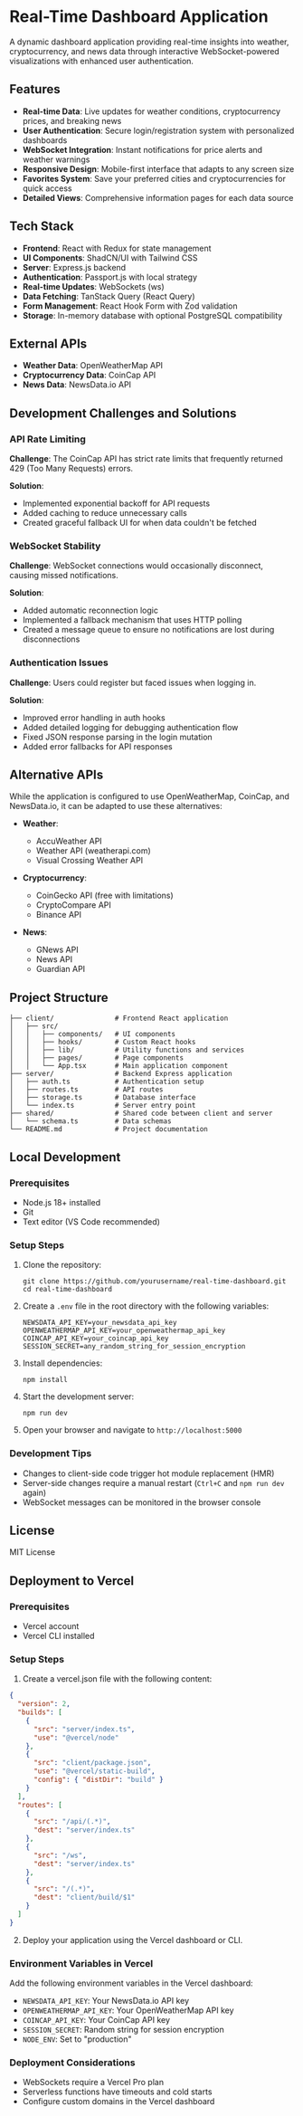 # Real-Time Dashboard Application

A dynamic dashboard application providing real-time insights into weather, cryptocurrency, and news data through interactive WebSocket-powered visualizations with enhanced user authentication.

## Features

- **Real-time Data**: Live updates for weather conditions, cryptocurrency prices, and breaking news
- **User Authentication**: Secure login/registration system with personalized dashboards
- **WebSocket Integration**: Instant notifications for price alerts and weather warnings
- **Responsive Design**: Mobile-first interface that adapts to any screen size
- **Favorites System**: Save your preferred cities and cryptocurrencies for quick access
- **Detailed Views**: Comprehensive information pages for each data source

## Tech Stack

- **Frontend**: React with Redux for state management
- **UI Components**: ShadCN/UI with Tailwind CSS
- **Server**: Express.js backend
- **Authentication**: Passport.js with local strategy
- **Real-time Updates**: WebSockets (ws)
- **Data Fetching**: TanStack Query (React Query)
- **Form Management**: React Hook Form with Zod validation
- **Storage**: In-memory database with optional PostgreSQL compatibility

## External APIs

- **Weather Data**: OpenWeatherMap API
- **Cryptocurrency Data**: CoinCap API
- **News Data**: NewsData.io API

## Development Challenges and Solutions

### API Rate Limiting

**Challenge**: The CoinCap API has strict rate limits that frequently returned 429 (Too Many Requests) errors.

**Solution**:
- Implemented exponential backoff for API requests
- Added caching to reduce unnecessary calls
- Created graceful fallback UI for when data couldn't be fetched

### WebSocket Stability

**Challenge**: WebSocket connections would occasionally disconnect, causing missed notifications.

**Solution**:
- Added automatic reconnection logic
- Implemented a fallback mechanism that uses HTTP polling
- Created a message queue to ensure no notifications are lost during disconnections

### Authentication Issues

**Challenge**: Users could register but faced issues when logging in.

**Solution**:
- Improved error handling in auth hooks
- Added detailed logging for debugging authentication flow
- Fixed JSON response parsing in the login mutation
- Added error fallbacks for API responses

## Alternative APIs

While the application is configured to use OpenWeatherMap, CoinCap, and NewsData.io, it can be adapted to use these alternatives:

- **Weather**:
  - AccuWeather API
  - Weather API (weatherapi.com)
  - Visual Crossing Weather API

- **Cryptocurrency**:
  - CoinGecko API (free with limitations)
  - CryptoCompare API
  - Binance API

- **News**:
  - GNews API
  - News API
  - Guardian API

## Project Structure

```
├── client/               # Frontend React application
│   ├── src/
│   │   ├── components/   # UI components
│   │   ├── hooks/        # Custom React hooks
│   │   ├── lib/          # Utility functions and services
│   │   ├── pages/        # Page components
│   │   └── App.tsx       # Main application component
├── server/               # Backend Express application
│   ├── auth.ts           # Authentication setup
│   ├── routes.ts         # API routes
│   ├── storage.ts        # Database interface
│   └── index.ts          # Server entry point
├── shared/               # Shared code between client and server
│   └── schema.ts         # Data schemas
└── README.md             # Project documentation
```

## Local Development

### Prerequisites

- Node.js 18+ installed
- Git
- Text editor (VS Code recommended)

### Setup Steps

1. Clone the repository:
   ```
   git clone https://github.com/yourusername/real-time-dashboard.git
   cd real-time-dashboard
   ```

2. Create a `.env` file in the root directory with the following variables:
   ```
   NEWSDATA_API_KEY=your_newsdata_api_key
   OPENWEATHERMAP_API_KEY=your_openweathermap_api_key
   COINCAP_API_KEY=your_coincap_api_key
   SESSION_SECRET=any_random_string_for_session_encryption
   ```

3. Install dependencies:
   ```
   npm install
   ```

4. Start the development server:
   ```
   npm run dev
   ```

5. Open your browser and navigate to `http://localhost:5000`

### Development Tips

- Changes to client-side code trigger hot module replacement (HMR)
- Server-side changes require a manual restart (`Ctrl+C` and `npm run dev` again)
- WebSocket messages can be monitored in the browser console

## License

MIT License

## Deployment to Vercel

### Prerequisites

- Vercel account
- Vercel CLI installed

### Setup Steps

1. Create a vercel.json file with the following content:
```json
{
  "version": 2,
  "builds": [
    {
      "src": "server/index.ts",
      "use": "@vercel/node"
    },
    {
      "src": "client/package.json",
      "use": "@vercel/static-build",
      "config": { "distDir": "build" }
    }
  ],
  "routes": [
    {
      "src": "/api/(.*)",
      "dest": "server/index.ts"
    },
    {
      "src": "/ws",
      "dest": "server/index.ts"
    },
    {
      "src": "/(.*)",
      "dest": "client/build/$1"
    }
  ]
}
```

2. Deploy your application using the Vercel dashboard or CLI.

### Environment Variables in Vercel

Add the following environment variables in the Vercel dashboard:

- `NEWSDATA_API_KEY`: Your NewsData.io API key
- `OPENWEATHERMAP_API_KEY`: Your OpenWeatherMap API key
- `COINCAP_API_KEY`: Your CoinCap API key
- `SESSION_SECRET`: Random string for session encryption
- `NODE_ENV`: Set to "production"

### Deployment Considerations

- WebSockets require a Vercel Pro plan
- Serverless functions have timeouts and cold starts
- Configure custom domains in the Vercel dashboard
